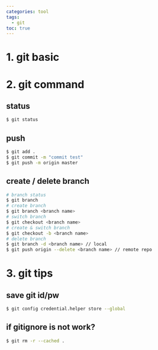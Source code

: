 ```yaml
---
categories: tool
tags:
  - git
toc: true
---
```


# 1. git basic

# 2. git command

## status

```bash
$ git status
```

## push

```bash
$ git add .
$ git commit -m "commit test"
$ git push -m origin master
```

## create / delete branch

```bash
# branch status
$ git branch
# create branch
$ git branch <branch name>
# switch branch
$ git checkout <branch name>
# create & switch branch
$ git checkout -b <branch name>
# delete branch
$ git branch -d <branch name> // local
$ git push origin --delete <branch name> // remote repo
```

# 3. git tips

## save git id/pw

```bash
$ git config credential.helper store --global
```

## if gitignore is not work?

```bash
$ git rm -r --cached .
```
